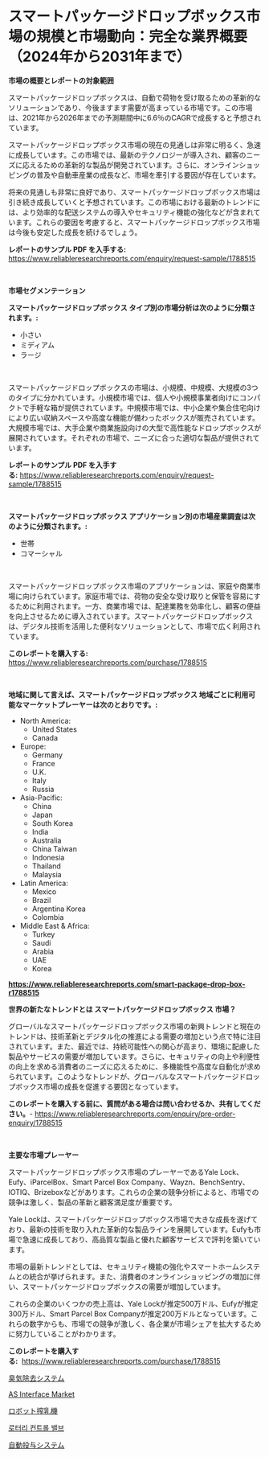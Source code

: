 <p><h1>スマートパッケージドロップボックス市場の規模と市場動向：完全な業界概要（2024年から2031年まで）</h1></p><p><strong>市場の概要とレポートの対象範囲</strong></p>
<p><p>スマートパッケージドロップボックスは、自動で荷物を受け取るための革新的なソリューションであり、今後ますます需要が高まっている市場です。この市場は、2021年から2026年までの予測期間中に6.6％のCAGRで成長すると予想されています。</p><p>スマートパッケージドロップボックス市場の現在の見通しは非常に明るく、急速に成長しています。この市場では、最新のテクノロジーが導入され、顧客のニーズに応えるための革新的な製品が開発されています。さらに、オンラインショッピングの普及や自動車産業の成長など、市場を牽引する要因が存在しています。</p><p>将来の見通しも非常に良好であり、スマートパッケージドロップボックス市場は引き続き成長していくと予想されています。この市場における最新のトレンドには、より効率的な配送システムの導入やセキュリティ機能の強化などが含まれています。これらの要因を考慮すると、スマートパッケージドロップボックス市場は今後も安定した成長を続けるでしょう。</p></p>
<p><strong>レポートのサンプル PDF を入手する:</strong> <a href="https://www.reliableresearchreports.com/enquiry/request-sample/1788515">https://www.reliableresearchreports.com/enquiry/request-sample/1788515</a></p>
<p>&nbsp;</p>
<p><strong>市場セグメンテーション</strong></p>
<p><strong>スマートパッケージドロップボックス タイプ別の市場分析は次のように分類されます。:</strong></p>
<p><ul><li>小さい</li><li>ミディアム</li><li>ラージ</li></ul></p>
<p>&nbsp;</p>
<p><p>スマートパッケージドロップボックスの市場は、小規模、中規模、大規模の3つのタイプに分かれています。小規模市場では、個人や小規模事業者向けにコンパクトで手軽な箱が提供されています。中規模市場では、中小企業や集合住宅向けにより広い収納スペースや高度な機能が備わったボックスが販売されています。大規模市場では、大手企業や商業施設向けの大型で高性能なドロップボックスが展開されています。それぞれの市場で、ニーズに合った適切な製品が提供されています。</p></p>
<p><strong>レポートのサンプル PDF を入手する:</strong>&nbsp;<a href="https://www.reliableresearchreports.com/enquiry/request-sample/1788515">https://www.reliableresearchreports.com/enquiry/request-sample/1788515</a></p>
<p>&nbsp;</p>
<p><strong> スマートパッケージドロップボックス アプリケーション別の市場産業調査は次のように分類されます。:</strong></p>
<p><ul><li>世帯</li><li>コマーシャル</li></ul></p>
<p>&nbsp;</p>
<p><p>スマートパッケージドロップボックス市場のアプリケーションは、家庭や商業市場に向けられています。家庭市場では、荷物の安全な受け取りと保管を容易にするために利用されます。一方、商業市場では、配達業務を効率化し、顧客の便益を向上させるために導入されています。スマートパッケージドロップボックスは、デジタル技術を活用した便利なソリューションとして、市場で広く利用されています。</p></p>
<p><strong>このレポートを購入する:</strong>&nbsp; <a href="https://www.reliableresearchreports.com/purchase/1788515">https://www.reliableresearchreports.com/purchase/1788515</a></p>
<p>&nbsp;</p>
<p><strong>地域に関して言えば、スマートパッケージドロップボックス 地域ごとに利用可能なマーケットプレーヤーは次のとおりです。:</strong></p>
<p><ul>
    <li>
        North America:
        <ul>
            <li>United States</li>
            <li>Canada</li>
        </ul>
    </li>
    <li>
        Europe:
        <ul>
            <li>Germany</li>
            <li>France</li>
            <li>U.K.</li>
            <li>Italy</li>
            <li>Russia</li>
        </ul>
    </li>
    <li>
        Asia-Pacific:
        <ul>
            <li>China</li>
            <li>Japan</li>
            <li>South Korea</li>
            <li>India</li>
            <li>Australia</li>
            <li>China Taiwan</li>
            <li>Indonesia</li>
            <li>Thailand</li>
            <li>Malaysia</li>
        </ul>
    </li>
    <li>
        Latin America:
        <ul>
            <li>Mexico</li>
            <li>Brazil</li>
            <li>Argentina Korea</li>
            <li>Colombia</li>
        </ul>
    </li>
    <li>
        Middle East & Africa:
        <ul>
            <li>Turkey</li>
            <li>Saudi</li>
            <li>Arabia</li>
            <li>UAE</li>
            <li>Korea</li>
        </ul>
    </li>
    </ul></p>
<p><strong><a href="https://www.reliableresearchreports.com/smart-package-drop-box-r1788515">https://www.reliableresearchreports.com/smart-package-drop-box-r1788515</a></strong>&nbsp;</p>
<p><strong>世界の新たなトレンドとは スマートパッケージドロップボックス 市場？</strong></p>
<p><p>グローバルなスマートパッケージドロップボックス市場の新興トレンドと現在のトレンドは、技術革新とデジタル化の推進による需要の増加という点で特に注目されています。また、最近では、持続可能性への関心が高まり、環境に配慮した製品やサービスの需要が増加しています。さらに、セキュリティの向上や利便性の向上を求める消費者のニーズに応えるために、多機能性や高度な自動化が求められています。このようなトレンドが、グローバルなスマートパッケージドロップボックス市場の成長を促進する要因となっています。</p></p>
<p><strong>このレポートを購入する前に、質問がある場合は問い合わせるか、共有してください。</strong>- <a href="https://www.reliableresearchreports.com/enquiry/pre-order-enquiry/1788515">https://www.reliableresearchreports.com/enquiry/pre-order-enquiry/1788515</a></p>
<p>&nbsp;</p>
<p><strong>主要な市場プレーヤー</strong></p>
<p><p>スマートパッケージドロップボックス市場のプレーヤーであるYale Lock、Eufy、iParcelBox、Smart Parcel Box Company、Wayzn、BenchSentry、IOTIQ、Brizeboxなどがあります。これらの企業の競争分析によると、市場での競争は激しく、製品の革新と顧客満足度が重要です。</p><p>Yale Lockは、スマートパッケージドロップボックス市場で大きな成長を遂げており、最新の技術を取り入れた革新的な製品ラインを展開しています。Eufyも市場で急速に成長しており、高品質な製品と優れた顧客サービスで評判を築いています。</p><p>市場の最新トレンドとしては、セキュリティ機能の強化やスマートホームシステムとの統合が挙げられます。また、消費者のオンラインショッピングの増加に伴い、スマートパッケージドロップボックスの需要が増加しています。</p><p>これらの企業のいくつかの売上高は、Yale Lockが推定500万ドル、Eufyが推定300万ドル、Smart Parcel Box Companyが推定200万ドルとなっています。これらの数字からも、市場での競争が激しく、各企業が市場シェアを拡大するために努力していることがわかります。</p></p>
<p><strong>このレポートを購入する:</strong>&nbsp;&nbsp;<a href="https://www.reliableresearchreports.com/purchase/1788515">https://www.reliableresearchreports.com/purchase/1788515</a></p>
<p><p><a href="https://github.com/vhemk0794148/Market-Research-Report-List-1/blob/main/549908125833.md">臭気除去システム</a></p><p><a href="https://www.linkedin.com/pulse/interface-market-size-cagr-trends-2024-2030-pereops-oq5ue?trackingId=cYegBLpice%2FfUxSaVLxc9Q%3D%3D">AS Interface Market</a></p><p><a href="https://medium.com/@lorrainethompson10/%E3%83%AD%E3%83%9C%E3%83%83%E3%83%88%E3%81%AE%E6%90%BE%E4%B9%B3%E6%A9%9F%E5%B8%82%E5%A0%B4%E5%88%86%E6%9E%90-%E3%81%9D%E3%81%AEcagr-%E5%B8%82%E5%A0%B4%E3%82%BB%E3%82%B0%E3%83%A1%E3%83%B3%E3%83%86%E3%83%BC%E3%82%B7%E3%83%A7%E3%83%B3-%E3%81%8A%E3%82%88%E3%81%B3%E4%B8%96%E7%95%8C%E7%9A%84%E3%81%AA%E6%A5%AD%E7%95%8C%E6%A6%82%E8%A6%81-944b6e8aee74">ロボット搾乳機</a></p><p><a href="https://medium.com/@autumnberge/%EB%A1%9C%ED%83%80%EB%A6%AC-%EC%A0%9C%EC%96%B4-%EB%B0%B8%EB%B8%8C-%EC%8B%9C%EC%9E%A5-%EB%B6%84%EC%84%9D-%EA%B8%80%EB%A1%9C%EB%B2%8C-%EC%82%B0%EC%97%85-%EC%A0%84%EB%A7%9D%EA%B3%BC-%EC%98%88%EC%B8%A1-2024%EB%85%84%EB%B6%80%ED%84%B0-2031%EB%85%84-63f45fa39e9e">로터리 컨트롤 밸브</a></p><p><a href="https://github.com/nemesis2824/Market-Research-Report-List-1/blob/main/462772425832.md">自動投与システム</a></p></p>